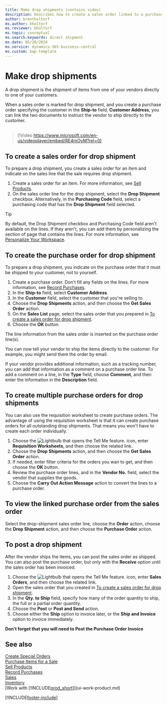 ```yaml
---
title: Make drop shipments (contains video)
description: Describes how to create a sales order linked to a purchase order to enable shipment directly from the vendor to the customer.
author: brentholtorf
ms.author: bholtorf
ms.reviewer: bholtorf
ms.topic: conceptual
ms.search.keywords: direct shipment
ms.date: 05/28/2024
ms.service: dynamics-365-business-central
ms.custom: bap-template
---
```

# Make drop shipments

A drop shipment is the shipment of items from one of your vendors directly to one of your customers.

When a sales order is marked for drop shipment, and you create a purchase order specifying the customer in the **Ship-to** field, **Customer Address**, you can link the two documents to instruct the vendor to ship directly to the customer.
<br><br>  
  
> [!Video https://www.microsoft.com/en-us/videoplayer/embed/RE4mOyM?rel=0]

## To create a sales order for drop shipment

To prepare a drop shipment, you create a sales order for an item and indicate on the sales line that the sale requires drop shipment.

1. Create a sales order for an item. For more information, see [Sell Products](sales-how-sell-products.md).
2. On the sales order line for the drop shipment, select the **Drop Shipment** checkbox. Alternatively, in the **Purchasing Code** field, select a purchasing code that has the **Drop Shipment** field selected.

> [!TIP]
> By default, the Drop Shipment checkbox and Purchasing Code field aren't available on the lines. If they aren't, you can add them by personalizing the section of page that contains the lines. For more information, see [Personalize Your Workspace](ui-personalization-user.md).

## To create the purchase order for drop shipment

To prepare a drop shipment, you indicate on the purchase order that it must be shipped to your customer, not to yourself.

1. Create a purchase order. Don't fill any fields on the lines. For more information, see [Record Purchases](purchasing-how-record-purchases.md).
2. In the **Ship-to** field, select **Customer Address**.
3. In the **Customer** field, select the customer that you're selling to.
4. Choose the **Drop Shipments** action, and then choose the **Get Sales Order** action.
5. On the **Sales List** page, select the sales order that you prepared in [To create a sales order for drop shipment](#to-create-a-sales-order-for-drop-shipment).
6. Choose the **OK** button.

The line information from the sales order is inserted on the purchase order line(s).

You can now tell your vendor to ship the items directly to the customer. For example, you might send them the order by email.

If your vendor provides additional information, such as a tracking number, you can add that information as a comment on a purchase order line. To add a comment on a line, in the **Type** field, choose **Comment**, and then enter the information in the **Description** field.  

## To create multiple purchase orders for drop shipments

You can also use the requisition worksheet to create purchase orders. The advantage of using the requisition worksheet is that it can create purchase orders for all outstanding drop shipments. That means you won't have to create each order individually.

1. Choose the ![Lightbulb that opens the Tell Me feature.](media/ui-search/search_small.png "Tell me what you want to do") icon, enter **Requisition Worksheets**, and then choose the related link.
2. Choose the **Drop Shipments** action, and then choose the **Get Sales Order** action.
3. If needed, enter filter criteria for the orders you wan to get, and then choose the **OK** button.
4. Review the purchase order lines, and in the **Vendor No.** field, select the vendor that supplies the goods.
5. Choose the **Carry Out Action Message** action to convert the lines to a purchase order.

## To view the linked purchase order from the sales order

Select the drop-shipment sales order line, choose the **Order** action, choose the **Drop Shipment** action, and then choose the **Purchase Order** action.

## To post a drop shipment

After the vendor ships the items, you can post the sales order as shipped. You can also post the purchase order, but only with the **Receive** option until the sales order has been invoiced.

1. Choose the ![Lightbulb that opens the Tell Me feature.](media/ui-search/search_small.png "Tell me what you want to do") icon, enter **Sales Orders**, and then choose the related link.
2. Open the sales order that you created in [To create a sales order for drop shipment](#to-create-a-sales-order-for-drop-shipment).
3. In the **Qty. to Ship** field, specify how many of the order quantity to ship, the full or a partial order quantity.
4. Choose the **Post** or **Post and Send** action.
5. Choose either the **Ship** option to invoice later, or the **Ship and Invoice** option to invoice immediately.

**Don't forget that you will need to Post the Purchase Order Invoice**

## See also

[Create Special Orders](sales-how-to-create-special-orders.md)  
[Purchase Items for a Sale](purchasing-how-purchase-products-sale.md)  
[Sell Products](sales-how-sell-products.md)  
[Record Purchases](purchasing-how-record-purchases.md)  
[Sales](sales-manage-sales.md)  
[Inventory](inventory-manage-inventory.md)  
[Work with [!INCLUDE[prod_short](includes/prod_short.md)]](ui-work-product.md)


[!INCLUDE[footer-include](includes/footer-banner.md)]
